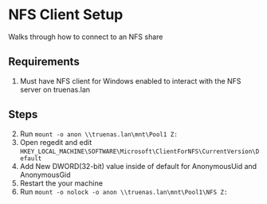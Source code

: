 # NFS Client Setup

Walks through how to connect to an NFS share

## Requirements

1. Must have NFS client for Windows enabled to interact with the NFS server on truenas.lan

## Steps

2. Run `mount -o anon \\truenas.lan\mnt\Pool1 Z:`
3. Open regedit and edit `HKEY_LOCAL_MACHINE\SOFTWARE\Microsoft\ClientForNFS\CurrentVersion\Default`
4. Add New DWORD(32-bit) value inside of default for AnonymousUid and AnonymousGid
5. Restart the your machine
6. Run `mount -o nolock -o anon \\truenas.lan\mnt\Pool1\NFS Z:`
